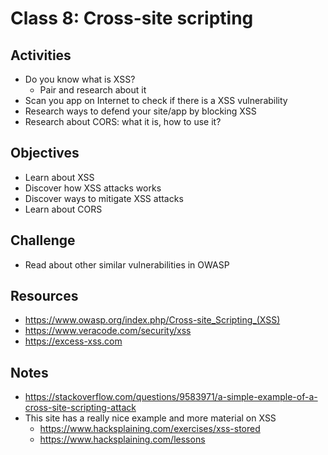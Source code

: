 
# Class 8: Cross-site scripting

## Activities
  - Do you know what is XSS?
    - Pair and research about it
  - Scan you app on Internet to check if there is a XSS vulnerability
  - Research ways to defend your site/app by blocking XSS
  - Research about CORS: what it is, how to use it?

## Objectives
  - Learn about XSS
  - Discover how XSS attacks works
  - Discover ways to mitigate XSS attacks
  - Learn about CORS

## Challenge
  - Read about other similar vulnerabilities in OWASP

## Resources 

- https://www.owasp.org/index.php/Cross-site_Scripting_(XSS)
- https://www.veracode.com/security/xss
- https://excess-xss.com

## Notes 

- https://stackoverflow.com/questions/9583971/a-simple-example-of-a-cross-site-scripting-attack
- This site has a really nice example and more material on XSS
  - https://www.hacksplaining.com/exercises/xss-stored
  - https://www.hacksplaining.com/lessons